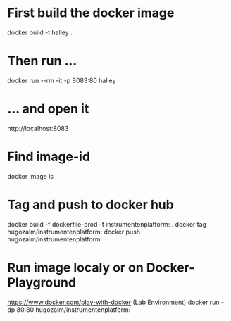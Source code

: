 # First build the docker image
docker build -t halley .

# Then run ...
docker run --rm -it -p 8083:80 halley

# ... and open it
http://localhost:8083


# Find image-id
docker image ls
# Tag and push to docker hub
docker build -f dockerfile-prod -t instrumentenplatform:<tag> .
docker tag <image-id> hugozalm/instrumentenplatform:<tag>
docker push hugozalm/instrumentenplatform:<tag>

# Run image localy or on Docker-Playground
https://www.docker.com/play-with-docker (Lab Environment)
docker run -dp 80:80 hugozalm/instrumentenplatform:<tag> 